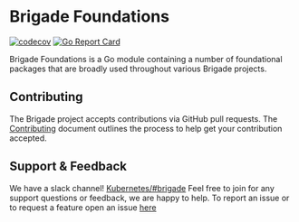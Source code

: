 # Brigade Foundations

[![codecov](https://codecov.io/gh/brigadecore/brigade-foundations/branch/main/graph/badge.svg?token=GU9DBS4YLP)](https://codecov.io/gh/brigadecore/brigade-foundations)
[![Go Report Card](https://goreportcard.com/badge/github.com/brigadecore/brigade-foundations)](https://goreportcard.com/report/github.com/brigadecore/brigade-foundations)

Brigade Foundations is a Go module containing a number of foundational packages
that are broadly used throughout various Brigade projects.

## Contributing

The Brigade project accepts contributions via GitHub pull requests. The
[Contributing](CONTRIBUTING.md) document outlines the process to help get your
contribution accepted.

## Support & Feedback

We have a slack channel!
[Kubernetes/#brigade](https://kubernetes.slack.com/messages/C87MF1RFD) Feel free
to join for any support questions or feedback, we are happy to help. To report
an issue or to request a feature open an issue
[here](https://github.com/brigadecore/brigade-foundations/issues)
